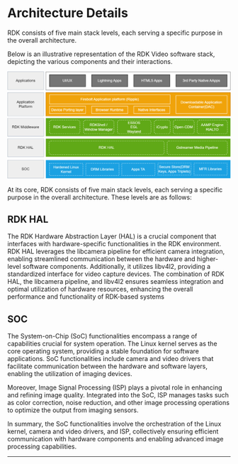 # Architecture Details

RDK consists of five main stack levels, each serving a specific purpose in the overall architecture.

Below is an illustrative representation of the RDK Video software stack, depicting the various components and their interactions.

![video architecture](./img/videoarchitecture.png)

At its core, RDK consists of five main stack levels, each serving a specific purpose in the overall architecture. These levels are as follows:

## RDK HAL

The RDK Hardware Abstraction Layer (HAL) is a crucial component that interfaces with hardware-specific functionalities in the RDK environment. RDK HAL leverages the libcamera pipeline for efficient camera integration, enabling streamlined communication between the hardware and higher-level software components. Additionally, it utilizes libv4l2, providing a standardized interface for video capture devices. The combination of RDK HAL, the libcamera pipeline, and libv4l2 ensures seamless integration and optimal utilization of hardware resources, enhancing the overall performance and functionality of RDK-based systems

## SOC

The System-on-Chip (SoC) functionalities encompass a range of capabilities crucial for system operation. The Linux kernel serves as the core operating system, providing a stable foundation for software applications. SoC functionalities include camera and video drivers that facilitate communication between the hardware and software layers, enabling the utilization of imaging devices.

Moreover, Image Signal Processing (ISP) plays a pivotal role in enhancing and refining image quality. Integrated into the SoC, ISP manages tasks such as color correction, noise reduction, and other image processing operations to optimize the output from imaging sensors.

In summary, the SoC functionalities involve the orchestration of the Linux kernel, camera and video drivers, and ISP, collectively ensuring efficient communication with hardware components and enabling advanced image processing capabilities.

------------------------------------------------------------------------
